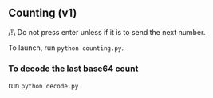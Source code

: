 ## Counting (v1)

/!\ Do not press enter unless if it is to send the next number.

To launch, run `python counting.py`.

### To decode the last base64 count

run `python decode.py`
